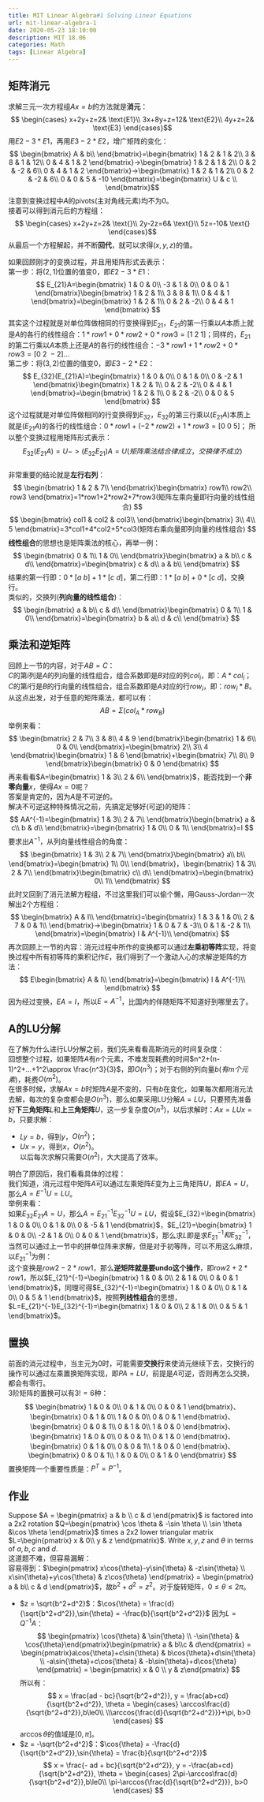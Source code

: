 ```yaml
---
title: MIT Linear Algebra#1 Solving Linear Equations
url: mit-linear-algebra-1
date: 2020-05-23 18:10:00
description: MIT 18.06
categories: Math
tags: [Linear Algebra]
---
```


## 矩阵消元
求解三元一次方程组$Ax=b$的方法就是**消元**：
$$
\begin{cases}
x+2y+z=2& \text{E1}\\
3x+8y+z=12& \text{E2}\\
4y+z=2& \text{E3}
\end{cases}$$
用$E2-3*E1$，再用$E3-2*E2$，增广矩阵的变化：
$$
\begin{bmatrix}
   A & b\\
  \end{bmatrix}=\begin{bmatrix}
   1 & 2 & 1 & 2\\
   3 & 8 & 1 & 12\\
   0 & 4 & 1 & 2
  \end{bmatrix}->\begin{bmatrix}
   1 & 2 & 1 & 2\\
   0 & 2 & -2 & 6\\
   0 & 4 & 1 & 2
  \end{bmatrix}->\begin{bmatrix}
   1 & 2 & 1 & 2\\
   0 & 2 & -2 & 6\\
   0 & 0 & 5 & -10
  \end{bmatrix}=\begin{bmatrix}
   U & c \\
  \end{bmatrix}$$
注意到变换过程中$A$的pivots(主对角线元素)均不为0。  
接着可以得到消元后的方程组：
$$
\begin{cases}
x+2y+z=2& \text{}\\
2y-2z=6& \text{}\\
5z=-10& \text{}
\end{cases}$$
从最后一个方程解起，并不断**回代**，就可以求得$(x,y,z)$的值。

如果回顾刚才的变换过程，并且用矩阵形式去表示：  
第一步：将$(2,1)$位置的值变0，即$E2-3*E1$：
$$
E_{21}A=\begin{bmatrix}
   1 & 0 & 0\\
   -3 & 1 & 0\\
   0 & 0 & 1
  \end{bmatrix}\begin{bmatrix}
   1 & 2 & 1\\
   3 & 8 & 1\\
   0 & 4 & 1
  \end{bmatrix}=\begin{bmatrix}
   1 & 2 & 1\\
   0 & 2 & -2\\
   0 & 4 & 1
  \end{bmatrix}
  $$
其实这个过程就是对单位阵做相同的行变换得到$E_{21}$，$E_{21}$的第一行乘以$A$本质上就是$A$的各行的线性组合：$1*row1+0*row2+0*row3=[1\ 2\ 1]$；同样的，$E_{21}$的第二行乘以$A$本质上还是$A$的各行的线性组合：$-3*row1+1*row2+0*row3=[0\ 2\ -2]$...  
第二步：将$(3,2)$位置的值变0，即$E3-2*E2$：
$$
E_{32}(E_{21}A)=\begin{bmatrix}
   1 & 0 & 0\\
   0 & 1 & 0\\
   0 & -2 & 1 
  \end{bmatrix}\begin{bmatrix}
   1 & 2 & 1\\
   0 & 2 & -2\\
   0 & 4 & 1
  \end{bmatrix}=\begin{bmatrix}
   1 & 2 & 1\\
   0 & 2 & -2\\
   0 & 0 & 5
  \end{bmatrix}
  $$
这个过程就是对单位阵做相同的行变换得到$E_{32}$，$E_{32}$的第三行乘以$(E_{21}A)$本质上就是$(E_{21}A)$的各行的线性组合：$0*row1+(-2*row2)+1*row3=[0\ 0\ 5]$；
所以整个变换过程用矩阵形式表示：  
$$E_{32}(E_{21}A)=U->(E_{32}E_{21})A=U(矩阵乘法结合律成立，交换律不成立)$$  
非常重要的结论就是**左行右列**：
$$
\begin{bmatrix}
   1 & 2 & 7\\
  \end{bmatrix}\begin{bmatrix}
  row1\\
  row2\\
  row3
  \end{bmatrix}=1*row1+2*row2+7*row3(矩阵左乘向量即行向量的线性组合)
  $$
$$
\begin{bmatrix}
   col1 & col2 & col3\\
  \end{bmatrix}\begin{bmatrix}
  3\\
  4\\
  5
  \end{bmatrix}=3*col1+4*col2+5*col3(矩阵右乘向量即列向量的线性组合)
  $$
**线性组合**的思想也是矩阵乘法的核心，再举一例：
$$
\begin{bmatrix}
   0 & 1\\
   1 & 0\\
  \end{bmatrix}\begin{bmatrix}
   a & b\\
   c & d\\
  \end{bmatrix}=\begin{bmatrix}
   c & d\\
   a & b\\
  \end{bmatrix}
  $$
  结果的第一行即：$0*[a\ b]+1*[c\ d]$，第二行即：$1*[a\ b]+0*[c\ d]$，交换行。  
  类似的，交换列(**列向量的线性组合**)：
  $$
\begin{bmatrix}
   a & b\\
   c & d\\
  \end{bmatrix}\begin{bmatrix}
   0 & 1\\
   1 & 0\\
  \end{bmatrix}=\begin{bmatrix}
   b & a\\
   d & c\\
  \end{bmatrix}
  $$

## 乘法和逆矩阵
回顾上一节的内容，对于$AB=C$：  
$C$的第$i$列是$A$的列向量的线性组合，组合系数即是$B$对应的列$col_i$，即：$A*col_i$；  
$C$的第$i$行是$B$的行向量的线性组合，组合系数即是$A$对应的行$row_i$，即：$row_i*B$。  
从这点出发，对于任意的矩阵乘法，都可以有：
$$AB=\Sigma(col_A*row_B)$$
举例来看：
  $$
\begin{bmatrix}
   2 & 7\\
   3 & 8\\
   4 & 9
  \end{bmatrix}\begin{bmatrix}
   1 & 6\\
   0 & 0\\
  \end{bmatrix}=\begin{bmatrix}
   2\\
   3\\
   4
  \end{bmatrix}\begin{bmatrix}
   1 & 6
  \end{bmatrix}+\begin{bmatrix}
   7\\
   8\\
   9
  \end{bmatrix}\begin{bmatrix}
   0 & 0
  \end{bmatrix}
  $$
再来看看$A=\begin{bmatrix}
   1 & 3\\
   2 & 6\\
  \end{bmatrix}$，能否找到一个**非零向量**$x$，使得$Ax=0$呢？  
答案是肯定的，因为$A$是不可逆的。  
解决不可逆这种特殊情况之前，先搞定足够好(可逆)的矩阵：
$$
AA^{-1}=\begin{bmatrix}
   1 & 3\\
   2 & 7\\
  \end{bmatrix}\begin{bmatrix}
   a & c\\
   b & d\\
  \end{bmatrix}=\begin{bmatrix}
   1 & 0\\
   0 & 1\\
  \end{bmatrix}=I
  $$
要求出$A^{-1}$，从列向量线性组合的角度：
$$
\begin{bmatrix}
   1 & 3\\
   2 & 7\\
  \end{bmatrix}\begin{bmatrix}
   a\\
   b\\
  \end{bmatrix}=\begin{bmatrix}
   1\\
   0\\
  \end{bmatrix}，\begin{bmatrix}
   1 & 3\\
   2 & 7\\
  \end{bmatrix}\begin{bmatrix}
   c\\
   d\\
  \end{bmatrix}=\begin{bmatrix}
   0\\
   1\\
  \end{bmatrix}
  $$
此时又回到了消元法解方程组，不过这里我们可以偷个懒，用Gauss-Jordan一次解出2个方程组：
$$
\begin{bmatrix}
   A & I\\
  \end{bmatrix}=\begin{bmatrix}
   1 & 3 & 1 & 0\\
   2 & 7 & 0 & 1\\
  \end{bmatrix}->\begin{bmatrix}
   1 & 0 & 7 & -3\\
   0 & 1 & -2 & 1\\
  \end{bmatrix}=\begin{bmatrix}
   I & A^{-1}\\
  \end{bmatrix}
  $$
再次回顾上一节的内容：消元过程中所作的变换都可以通过**左乘初等阵**实现，将变换过程中所有初等阵的乘积记作$E$，我们得到了一个激动人心的求解逆矩阵的方法：
$$
E\begin{bmatrix}
   A & I\\
  \end{bmatrix}=\begin{bmatrix}
   I & A^{-1}\\
  \end{bmatrix}
  $$
因为经过变换，$EA=I$，所以$E=A^{-1}$，比国内的伴随矩阵不知道好到哪里去了。

## A的LU分解
在了解为什么进行LU分解之前，我们先来看看高斯消元的时间复杂度：  
回想整个过程，如果矩阵$A$有$n$个元素，不难发现耗费的时间$n^2+(n-1)^2+...+1^2\approx \frac{n^3}{3}$，即$O(n^3)$；对于右侧的列向量$b(有m个元素)$，耗费$O(m^2)$。  
在很多时候，求解$Ax=b$时矩阵$A$是不变的，只有$b$在变化，如果每次都用消元法去解，每次的复杂度都会是$O(n^3)$，那么如果采用LU分解$A=LU$，只要预先准备好**下三角矩阵**$L$和**上三角矩阵**$U$，这一步复杂度$O(n^3)$，以后求解时：$Ax=LUx=b$，只要求解：

 - $Ly=b$，得到$y$，$O(n^2)$；
 - $Ux=y$，得到$x$，$O(n^2)$。  
以后每次求解只需要$O(n^2)$，大大提高了效率。

明白了原因后，我们看看具体的过程：  
我们知道，消元过程中矩阵$A$可以通过左乘矩阵$E$变为上三角矩阵$U$，即$EA=U$，那么$A=E^{-1}U=LU$。  
举例来看：  
如果$E_{32}E_{21}A=U$，那么$A=E_{21}^{-1}E_{32}^{-1}U=LU$，假设$E_{32}=\begin{bmatrix}
   1 & 0 & 0\\
   0 & 1 & 0\\
   0 & -5 & 1
  \end{bmatrix}$，$E_{21}=\begin{bmatrix}
   1 & 0 & 0\\
   -2 & 1 & 0\\
   0 & 0 & 1
  \end{bmatrix}$，那么求$L$即是求$E_{21}^{-1}和E_{32}^{-1}$，当然可以通过上一节中的拼单位阵来求解，但是对于初等阵，可以不用这么麻烦，以$E_{21}^{-1}$为例：  
这个变换是$row2-2*row1$，那么**逆矩阵就是要undo这个操作**，即$row2+2*row1$，所以$E_{21}^{-1}=\begin{bmatrix}
   1 & 0 & 0\\
   2 & 1 & 0\\
   0 & 0 & 1
  \end{bmatrix}$，同理可得$E_{32}^{-1}=\begin{bmatrix}
   1 & 0 & 0\\
   0 & 1 & 0\\
   0 & 5 & 1
  \end{bmatrix}$，按照**列线性组合**的思想，$L=E_{21}^{-1}E_{32}^{-1}=\begin{bmatrix}
   1 & 0 & 0\\
   2 & 1 & 0\\
   0 & 5 & 1
  \end{bmatrix}$。

## 置换
前面的消元过程中，当主元为0时，可能需要**交换行**来使消元继续下去，交换行的操作可以通过左乘置换矩阵实现，即$PA=LU$，前提是$A$可逆，否则再怎么交换，都会有零行。  
3阶矩阵的置换可以有$3!=6$种：
$$
\begin{bmatrix}
   1 & 0 & 0\\
   0 & 1 & 0\\
   0 & 0 & 1
  \end{bmatrix}、\begin{bmatrix}
   0 & 1 & 0\\
   1 & 0 & 0\\
   0 & 0 & 1
  \end{bmatrix}、\begin{bmatrix}
   0 & 0 & 1\\
   0 & 1 & 0\\
   1 & 0 & 0
  \end{bmatrix}、\begin{bmatrix}
   1 & 0 & 0\\
   0 & 0 & 1\\
   0 & 1 & 0
  \end{bmatrix}、\begin{bmatrix}
   0 & 1 & 0\\
   0 & 0 & 1\\
   1 & 0 & 0
  \end{bmatrix}、\begin{bmatrix}
   0 & 0 & 1\\
   1 & 0 & 0\\
   0 & 1 & 0
  \end{bmatrix}
$$
置换矩阵一个重要性质是：$P^T=P^{-1}$。

## 作业
Suppose $A = \begin{pmatrix} a & b \\ c & d \end{pmatrix}$ is factored into a 2x2 rotation $Q=\begin{pmatrix} \cos \theta & -\sin \theta \\ \sin \theta &\cos \theta \end{pmatrix}$ times a 2x2 lower triangular matrix $L=\begin{pmatrix} x & 0\\ y & z \end{pmatrix}$. Write $x,y,z$ and $θ$ in terms of $a,b,c$ and $d$.  
这道题不难，但容易漏解：  
容易得到：$\begin{pmatrix} x\cos{\theta}-y\sin{\theta} & -z\sin{\theta} \\ x\sin{\theta}+y\cos{\theta} & z\cos{\theta} \end{pmatrix} = \begin{pmatrix} a & b\\ c & d \end{pmatrix}$，故$b^2+d^2 = z^2$。对于旋转矩阵，$0\leq\theta\leq2\pi$。

 - $z = \sqrt{b^2+d^2}$：$\cos{\theta} = \frac{d}{\sqrt{b^2+d^2}},\sin{\theta} = -\frac{b}{\sqrt{b^2+d^2}}$
因为$L=Q^{-1}A$：
$$
\begin{pmatrix} \cos{\theta} & \sin{\theta} \\ -\sin{\theta} & \cos{\theta}\end{pmatrix}\begin{pmatrix} a & b\\c & d\end{pmatrix} = \begin{pmatrix}a\cos{\theta}+c\sin{\theta} & b\cos{\theta}+d\sin{\theta} \\ -a\sin{\theta}+c\cos{\theta} & -b\sin{\theta}+d\cos{\theta} \end{pmatrix} = \begin{pmatrix} x & 0 \\ y & z\end{pmatrix}
$$
所以有：
$$
x = \frac{ad - bc}{\sqrt{b^2+d^2}}, y = \frac{ab+cd}{\sqrt{b^2+d^2}}, \theta = \begin{cases}
\arccos\frac{d}{\sqrt{b^2+d^2}},b\le0\\
\\\arccos{\frac{d}{\sqrt{b^2+d^2}}}+\pi, b>0
\end{cases}
$$
$\arccos\theta$的值域是$[0,\pi]$。
 - $z = -\sqrt{b^2+d^2}$：$\cos{\theta} = -\frac{d}{\sqrt{b^2+d^2}},\sin{\theta} = \frac{b}{\sqrt{b^2+d^2}}$
$$
x = \frac{- ad + bc}{\sqrt{b^2+d^2}}, y = -\frac{ab+cd}{\sqrt{b^2+d^2}}, \theta = \begin{cases}
2\pi-\arccos\frac{d}{\sqrt{b^2+d^2}},b\le0\\
\pi-\arccos{\frac{d}{\sqrt{b^2+d^2}}}, b>0
\end{cases}
$$
